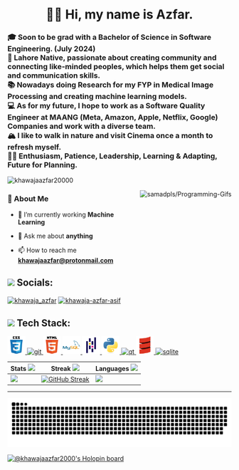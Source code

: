 <h1 align="center">👋🏽 Hi, my name is Azfar.</h1>
<h3>
🎓 Soon to be grad with a Bachelor of Science in Software Engineering. (July 2024)<br>
🌇 Lahore Native, passionate about creating community and connecting like-minded peoples, which helps them get social and communication skills.<br>
📚 Nowadays doing Research for my FYP in Medical Image Processing and creating machine learning models.<br>
💻 As for my future, I hope to work as a Software Quality Engineer at MAANG (Meta, Amazon, Apple, Netflix, Google) Companies and work with a diverse team.<br>
🏔 I like to walk in nature and visit Cinema once a month to refresh myself.<br>
💪🏽 Enthusiasm, Patience, Leadership, Learning & Adapting, Future for Planning.<br>
</h3>

<p align="left"> <img src="https://komarev.com/ghpvc/?username=khawajaazfar2000&color=brightgreen&style=flat-square&label=PROFILE+VIEWS" alt="khawajaazfar20000" /> </p>

 <!--<img align="right" alt="GIF" src="https://github.com/abhisheknaiidu/abhisheknaiidu/blob/master/code.gif?raw=true" width="330" height="220" />-->
  

<a href='https://github.com/samadpls/Programing-Gifs'>
<img align='right' src='https://programming-gifs.cyclic.app' widht=100 height=300 alt='samadpls/Programming-Gifs'></a>


 <h3>🚀 About Me </h3>
 
- 🌱 I’m currently working **Machine Learning**

- 💬 Ask me about **anything**

- 📫 How to reach me **khawajaazfar@protonmail.com**




## <img src='.github/workflows/tech.gif' height=60/> Socials:
<div align='center'>
<p align="left">
<a href="https://twitter.com/khawaja_azfar" target="blank"><img align="center" src="https://raw.githubusercontent.com/rahuldkjain/github-profile-readme-generator/master/src/images/icons/Social/twitter.svg" alt="khawaja_azfar" height="30" width="40" /></a>
<a href="https://linkedin.com/in/khawaja-azfar-asif" target="blank"><img align="center" src="https://raw.githubusercontent.com/rahuldkjain/github-profile-readme-generator/master/src/images/icons/Social/linked-in-alt.svg" alt="khawaja-azfar-asif" height="30" width="40" /></a>
</p></div>


## <img src='.github/workflows/tech.gif' height=60/> Tech Stack:
<div align='center'>
<p align="left"> <a href="https://www.w3schools.com/css/" target="_blank" rel="noreferrer"> <img src="https://raw.githubusercontent.com/devicons/devicon/master/icons/css3/css3-original-wordmark.svg" alt="css3" width="40" height="40"/> </a> <a href="https://git-scm.com/" target="_blank" rel="noreferrer"> <img src="https://www.vectorlogo.zone/logos/git-scm/git-scm-icon.svg" alt="git" width="40" height="40"/> </a> <a href="https://www.w3.org/html/" target="_blank" rel="noreferrer"> <img src="https://raw.githubusercontent.com/devicons/devicon/master/icons/html5/html5-original-wordmark.svg" alt="html5" width="40" height="40"/> </a> <a href="https://www.mysql.com/" target="_blank" rel="noreferrer"> <img src="https://raw.githubusercontent.com/devicons/devicon/master/icons/mysql/mysql-original-wordmark.svg" alt="mysql" width="40" height="40"/> </a> <a href="https://pandas.pydata.org/" target="_blank" rel="noreferrer"> <img src="https://raw.githubusercontent.com/devicons/devicon/2ae2a900d2f041da66e950e4d48052658d850630/icons/pandas/pandas-original.svg" alt="pandas" width="40" height="40"/> </a> <a href="https://www.python.org" target="_blank" rel="noreferrer"> <img src="https://raw.githubusercontent.com/devicons/devicon/master/icons/python/python-original.svg" alt="python" width="40" height="40"/> </a> <a href="https://www.qt.io/" target="_blank" rel="noreferrer"> <img src="https://upload.wikimedia.org/wikipedia/commons/0/0b/Qt_logo_2016.svg" alt="qt" width="40" height="40"/> </a> <a href="https://www.scala-lang.org" target="_blank" rel="noreferrer"> <img src="https://raw.githubusercontent.com/devicons/devicon/master/icons/scala/scala-original.svg" alt="scala" width="40" height="40"/> </a> <a href="https://www.sqlite.org/" target="_blank" rel="noreferrer"> <img src="https://www.vectorlogo.zone/logos/sqlite/sqlite-icon.svg" alt="sqlite" width="40" height="40"/> </a> </p>
</div>



|Stats <img src='.github/workflows/cartoon1.gif' height=20/>|Streak <img src='.github/workflows/cartoon1.gif' height=20/>|Languages <img src='.github/workflows/cartoon1.gif' height=20/>
|---|---|---|
|![](http://github-profile-summary-cards.vercel.app/api/cards/stats?username=khawajaazfar2000&theme=gruvbox)|[![GitHub Streak](https://streak-stats.demolab.com?user=khawajaazfar2000&theme=gruvbox&hide_border=true&border_radius=32&date_format=j%20M%5B%20Y%5D&ring=888888)](https://git.io/streak-stats)|![](http://github-profile-summary-cards.vercel.app/api/cards/repos-per-language?username=khawajaazfar2000&theme=gruvbox)|


---
<div align='center'>
<img src='https://github.com/samadpls/samadpls/blob/output/github-contribution-grid-snake.svg'/>
</div>

[![@khawajaazfar2000's Holopin board](https://holopin.me/khawajaazfar2000)](https://holopin.io/@khawajaazfar2000)
